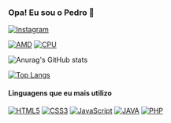 ### Opa! Eu sou o Pedro 🤙
[![Instagram](https://img.shields.io/badge/Instagram-E4405F?style=for-the-badge&logo=instagram&logoColor=white)](https://www.instagram.com/lh._pedro/)





[![AMD](https://img.shields.io/badge/AMD-Radeon_RX_580-ED1C24?style=for-the-badge&logo=amd&logoColor=white)]()
[![CPU](https://img.shields.io/badge/AMD-Ryzen_7_3800X-ED1C24?style=for-the-badge&logo=amd&logoColor=white
)]()

![Anurag's GitHub stats](https://github-readme-stats.vercel.app/api?username=Dark300&show_icons=true&theme=radical)

[![Top Langs](https://github-readme-stats.vercel.app/api/top-langs/?username=Dark300)](https://github.com/anuraghazra/github-readme-stats)

#### Linguagens que eu mais utilizo
[![HTML5](https://img.shields.io/badge/HTML5-E34F26?style=for-the-badge&logo=html5&logoColor=white
)]()
[![CSS3](https://img.shields.io/badge/CSS3-1572B6?style=for-the-badge&logo=css3&logoColor=white)]()
[![JavaScript](https://img.shields.io/badge/JavaScript-F7DF1E?style=for-the-badge&logo=javascript&logoColor=black
)]()
[![JAVA](https://img.shields.io/badge/Java-ED8B00?style=for-the-badge&logo=openjdk&logoColor=white)]()
[![PHP](https://img.shields.io/badge/PHP-777BB4?style=for-the-badge&logo=php&logoColor=white)]()








